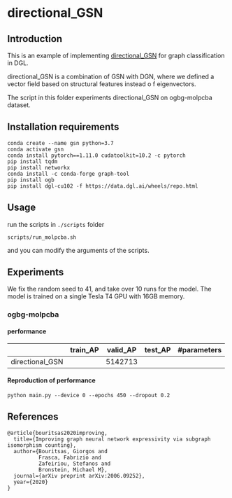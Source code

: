 # directional_GSN

## Introduction

This is an example of implementing [directional_GSN](https://arxiv.org/abs/2006.09252) for graph classification in DGL.

directional_GSN is a combination of GSN with DGN, where we defined a vector field based on structural features instead o f eigenvectors.

The script in this folder experiments directional_GSN on ogbg-molpcba dataset.

## Installation requirements
```
conda create --name gsn python=3.7
conda activate gsn
conda install pytorch==1.11.0 cudatoolkit=10.2 -c pytorch
pip install tqdm
pip install networkx
conda install -c conda-forge graph-tool
pip install ogb
pip install dgl-cu102 -f https://data.dgl.ai/wheels/repo.html
```

## Usage


run the scripts in `./scripts` folder
```{.bash}
scripts/run_molpcba.sh
```
and you can modify the arguments of the scripts.

## Experiments

We fix the random seed to 41, and take over 10 runs for the model. The model is trained on a single Tesla T4 GPU with 16GB memory.

### ogbg-molpcba

#### performance

|                 | train_AP | valid_AP | test_AP | #parameters |
| --------------- | ---------| -------- | ------- | ----------- |
| directional_GSN |                               | 5142713     |


#### Reproduction of performance

```{.bash}
python main.py --device 0 --epochs 450 --dropout 0.2
```



## References

```{.tex}
@article{bouritsas2020improving,
  title={Improving graph neural network expressivity via subgraph isomorphism counting},
  author={Bouritsas, Giorgos and 
          Frasca, Fabrizio and 
          Zafeiriou, Stefanos and 
          Bronstein, Michael M},
  journal={arXiv preprint arXiv:2006.09252},
  year={2020}
}
```